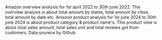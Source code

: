 Amazon overview analysis for 1st april 2022 to 30th june 2022. This overview analysis is about total amount by states, total amount by cities, total amount by date etc. Amazon product analysis for 1st june 2024 to 30th june 2024 is about product category & product name's. This product view is about total sales amount, total sales unit and total reviews got from customers. Data sourece by Github

